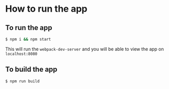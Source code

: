 # How to run the app

## To run the app

```sh
$ npm i && npm start
```

This will run the `webpack-dev-server` and you will be able to view the app on `localhost:8080`

## To build the app

```sh
$ npm run build
```
